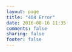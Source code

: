 ```yaml
---
layout: page
title: "404 Error"
date: 2016-08-16 11:35
comments: false
sharing: false
footer: false
---
```

<script type="text/javascript" src="http://www.qq.com/404/search_children.js" charset="utf-8"></script>
